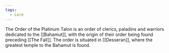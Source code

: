 ```yaml
---
tags:
  - Lore
---
```

The Order of the Platinum Talon is an order of clerics, paladins and warriors dedicated to the [[Bahamut]], with the origin of their order being found preceding [[The Fall]]. The order is situated in [[Desseran]], where the greatest temple to the Bahamut is found.
